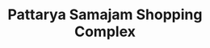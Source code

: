 ---
title: "Pattarya Samajam Shopping Complex"
url: /ernakulam/pattarya-samajam-shopping-complex/
shop: Allgemein
---